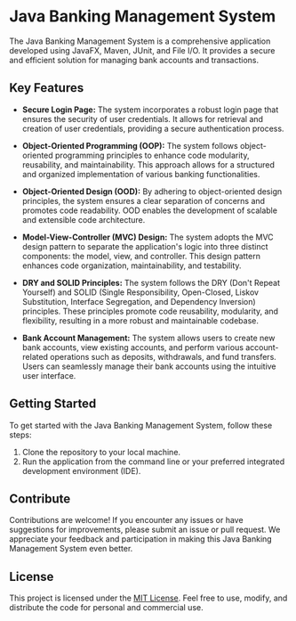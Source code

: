 # Java Banking Management System

The Java Banking Management System is a comprehensive application developed using JavaFX, Maven, JUnit, and File I/O. It provides a secure and efficient solution for managing bank accounts and transactions.

## Key Features

- **Secure Login Page:** The system incorporates a robust login page that ensures the security of user credentials. It allows for retrieval and creation of user credentials, providing a secure authentication process.

- **Object-Oriented Programming (OOP):** The system follows object-oriented programming principles to enhance code modularity, reusability, and maintainability. This approach allows for a structured and organized implementation of various banking functionalities.

- **Object-Oriented Design (OOD):** By adhering to object-oriented design principles, the system ensures a clear separation of concerns and promotes code readability. OOD enables the development of scalable and extensible code architecture.

- **Model-View-Controller (MVC) Design:** The system adopts the MVC design pattern to separate the application's logic into three distinct components: the model, view, and controller. This design pattern enhances code organization, maintainability, and testability.

- **DRY and SOLID Principles:** The system follows the DRY (Don't Repeat Yourself) and SOLID (Single Responsibility, Open-Closed, Liskov Substitution, Interface Segregation, and Dependency Inversion) principles. These principles promote code reusability, modularity, and flexibility, resulting in a more robust and maintainable codebase.

- **Bank Account Management:** The system allows users to create new bank accounts, view existing accounts, and perform various account-related operations such as deposits, withdrawals, and fund transfers. Users can seamlessly manage their bank accounts using the intuitive user interface.

## Getting Started

To get started with the Java Banking Management System, follow these steps:
1. Clone the repository to your local machine.
2. Run the application from the command line or your preferred integrated development environment (IDE).

## Contribute

Contributions are welcome! If you encounter any issues or have suggestions for improvements, please submit an issue or pull request. We appreciate your feedback and participation in making this Java Banking Management System even better.

## License

This project is licensed under the [MIT License](./LICENSE). Feel free to use, modify, and distribute the code for personal and commercial use.
